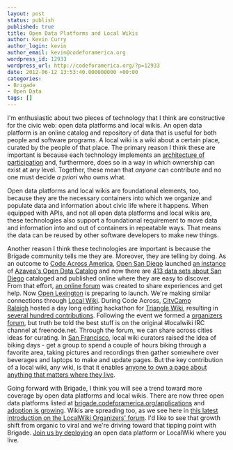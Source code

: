 ```yaml
---
layout: post
status: publish
published: true
title: Open Data Platforms and Local Wikis
author: Kevin Curry
author_login: kevin
author_email: kevin@codeforamerica.org
wordpress_id: 12933
wordpress_url: http://codeforamerica.org/?p=12933
date: 2012-06-12 13:53:40.000000000 +00:00
categories:
- Brigade
- Open Data
tags: []
---
```

I'm enthusiastic about two pieces of technology that I think are constructive for the civic web: open data platforms and local wikis. An open data platform is an online catalog and repository of data that is useful for both people and software programs. A local wiki is a wiki about a certain place, curated by the people of that place. The primary reason I think these are important is because each technology implements an <a title="2004 article by Tim O'Reilly" href="http://www.oreillynet.com/pub/a/oreilly/tim/articles/architecture_of_participation.html">architecture of participation</a> and, furthermore, does so in a way in which ownership can exist at any level. Together, these mean that <em>anyone</em> can contribute and no one must decide <em>a priori</em> who owns what.

Open data platforms and local wikis are foundational elements, too, because they are the necessary containers into which we organize and populate data and information about civic life where it happens. When equipped with APIs, and not all open data platforms and local wikis are, these technologies also support a foundational requirement to move data and information into and out of containers in repeatable ways. That means the data can be reused by other software developers to make new things.

Another reason I think these technologies are important is because the Brigade community tells me they are. Moreover, they are telling by doing. As an outcome to <a title="event page" href="http://codeforamerica.org/code-across-america">Code Across America</a>, <a title="open san diego home" href="http://opensandiego.org">Open San Diego</a> launched <a title="Open San Diego's catalog instance" href="http://catalog.opensandiego.org/">an instance</a> of <a title="github repo" href="https://github.com/azavea/Open-Data-Catalog">Azavea's Open Data Catalog</a> and now there are <a title="search results for all records" href="http://catalog.opensandiego.org/opendata/search/?sort=name&amp;dir=asc">413 data sets about San Diego</a> cataloged and published online where they are easy to discover. From that effort, <a title="open data catalog users group" href="https://groups.google.com/forum/?fromgroups#!forum/opendatacatalog-user">an online forum</a> was created to share experiences and get help. Now <a title="Open Lexington web site" href="http://openlexington.org/">Open Lexington</a> is preparing to launch. We're making similar connections through <a title="github repo" href="https://github.com/localwiki/localwiki">Local Wiki</a>. During Code Across, <a title="CityCamp Raleigh home" href="http://citycampral.org">CityCamp Raleigh</a> hosted a day long editing hackathon for <a title="Triangle Wiki home" href="http://trianglewiki.org">Triangle Wiki</a>, resulting in <a title="opensource.com post" href="http://opensource.com/government/12/3/code-america-brigade-effect">several hundred contributions</a>. Following the event we formed a <a title="local wiki google group" href="https://groups.google.com/forum/?fromgroups#!forum/localwiki-organizers">organizers forum</a>, but truth be told the best stuff is on the original #localwiki IRC channel at freenode.net. Through the forum, we can share across cities ideas for curating. In <a title="SF local wiki" href="https://sf.localwiki.org/">San Francisco</a>, local wiki curators raised the idea of biking days - get a group to spend a couple of hours biking through a favorite area, taking pictures and recordings then gather somewhere over beverages and laptops to make and update pages. But the key contribution of a local wiki, any wiki, is that it enables <a title="poop pledge for cary, nc" href="https://trianglewiki.org/Poop_Pledge_for_Cary_Residents">anyone to own a page about anything that matters where they live</a>.

Going forward with Brigade, I think you will see a trend toward more coverage by open data platforms and local wikis. There are now three open data platforms listed at <a title="brigade applications page" href="http://brigade.codeforamerica.org/applications">brigade.codeforamerica.org/applications</a> and <a title="CKAN deployments by brigade" href="http://brigade.codeforamerica.org/applications/16">adoption is growing</a>. Wikis are spreading too, as we see here in <a title="forum post on google group" href="https://groups.google.com/forum/?fromgroups#!topic/localwiki-organizers/pFOZztiYlSk">this latest introduction on the LocalWiki Organizers' forum</a>. I'd like to see that growth shift from organic to viral and we're driving toward that tipping point with Brigade. <a title="brigade apps page" href="http://brigade.codeforamerica.org/applications">Join us by deploying</a> an open data platform or LocalWiki where you live.

